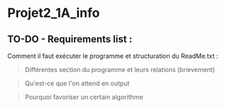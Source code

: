 # Projet2_1A_info

## TO-DO - Requirements list :

Comment il faut exécuter le programme et structuration du ReadMe.txt :

> Différentes section du programme et leurs relations (brievement)

> Qu'est-ce que l'on attend en output

> Pourquoi favoriser un certain algorithme